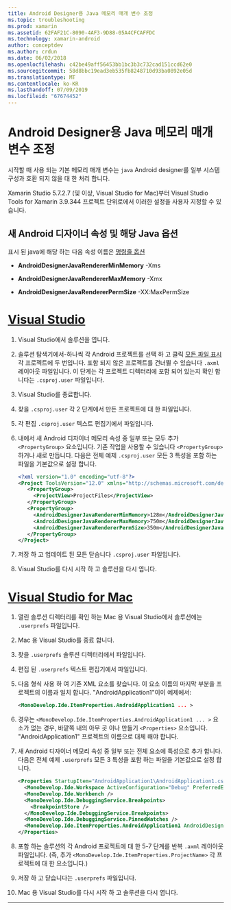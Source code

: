 ```yaml
---
title: Android Designer용 Java 메모리 매개 변수 조정
ms.topic: troubleshooting
ms.prod: xamarin
ms.assetid: 62FAF21C-8090-4AF3-9D88-05A4CFCAFFDC
ms.technology: xamarin-android
author: conceptdev
ms.author: crdun
ms.date: 06/02/2018
ms.openlocfilehash: c42be49aff56453bb1bc3b3c732cad151ccd62e0
ms.sourcegitcommit: 58d8bbc19ead3eb535fb8248710d93ba0892e05d
ms.translationtype: MT
ms.contentlocale: ko-KR
ms.lasthandoff: 07/09/2019
ms.locfileid: "67674452"
---
```

# <a name="adjusting-java-memory-parameters-for-the-android-designer"></a>Android Designer용 Java 메모리 매개 변수 조정

시작할 때 사용 되는 기본 메모리 매개 변수는 `java` Android designer를 일부 시스템 구성과 호환 되지 않을 대 한 처리 합니다.

Xamarin Studio 5.7.2.7 (및 이상, Visual Studio for Mac)부터 Visual Studio Tools for Xamarin 3.9.344 프로젝트 단위로에서 이러한 설정을 사용자 지정할 수 있습니다.

## <a name="new-android-designer-properties-and-corresponding-java-options"></a>새 Android 디자이너 속성 및 해당 Java 옵션

표시 된 java에 해당 하는 다음 속성 이름은 [명령줄 옵션](http://docs.oracle.com/javase/7/docs/technotes/tools/windows/java.html)

- **AndroidDesignerJavaRendererMinMemory** -Xms

- **AndroidDesignerJavaRendererMaxMemory** -Xmx

- **AndroidDesignerJavaRendererPermSize** -XX:MaxPermSize


# <a name="visual-studiotabwindows"></a>[Visual Studio](#tab/windows)

1.  Visual Studio에서 솔루션을 엽니다.

2.  솔루션 탐색기에서-하나씩 각 Android 프로젝트를 선택 하 고 클릭 [모든 파일 표시](https://docs.microsoft.com/previous-versions/visualstudio/visual-studio-2008/4afxey9h(v=vs.90)) 각 프로젝트에 두 번입니다. 포함 되지 않은 프로젝트를 건너뛸 수 있습니다 `.axml` 레이아웃 파일입니다. 이 단계는 각 프로젝트 디렉터리에 포함 되어 있는지 확인 합니다는 `.csproj.user` 파일입니다.

3.  Visual Studio를 종료합니다.

4.  찾을 `.csproj.user` 각 2 단계에서 만든 프로젝트에 대 한 파일입니다.

5.  각 편집 `.csproj.user` 텍스트 편집기에서 파일입니다.

6.  내에서 새 Android 디자이너 메모리 속성 중 일부 또는 모두 추가 `<PropertyGroup>` 요소입니다. 기존 작업을 사용할 수 있습니다 `<PropertyGroup>` 하거나 새로 만듭니다. 다음은 전체 예제 `.csproj.user` 모든 3 특성을 포함 하는 파일을 기본값으로 설정 합니다.

    ```xml
    <?xml version="1.0" encoding="utf-8"?>
    <Project ToolsVersion="12.0" xmlns="http://schemas.microsoft.com/developer/msbuild/2003">
       <PropertyGroup>
         <ProjectView>ProjectFiles</ProjectView>
       </PropertyGroup>
       <PropertyGroup>
         <AndroidDesignerJavaRendererMinMemory>128m</AndroidDesignerJavaRendererMinMemory>
         <AndroidDesignerJavaRendererMaxMemory>750m</AndroidDesignerJavaRendererMaxMemory>
         <AndroidDesignerJavaRendererPermSize>350m</AndroidDesignerJavaRendererPermSize>
       </PropertyGroup>
    </Project>
    ```

7.  저장 하 고 업데이트 된 모든 닫습니다 `.csproj.user` 파일입니다.

8.  Visual Studio를 다시 시작 하 고 솔루션을 다시 엽니다.

# <a name="visual-studio-for-mactabmacos"></a>[Visual Studio for Mac](#tab/macos)

1.  열린 솔루션 디렉터리를 확인 하는 Mac 용 Visual Studio에서 솔루션에는 `.userprefs` 파일입니다.

2.  Mac 용 Visual Studio를 종료 합니다.

3.  찾을 `.userprefs` 솔루션 디렉터리에서 파일입니다.

4.  편집 된 `.userprefs` 텍스트 편집기에서 파일입니다.

5.  다음 형식 사용 하 여 기존 XML 요소를 찾습니다. 이 요소 이름의 마지막 부분을 프로젝트의 이름과 일치 합니다. "AndroidApplication1"이이 예제에서:

    ```xml
    <MonoDevelop.Ide.ItemProperties.AndroidApplication1 ... >
    ```

6.  경우는 `<MonoDevelop.Ide.ItemProperties.AndroidApplication1 ... >` 요소가 없는 경우, 바깥쪽 내의 아무 곳 이나 만들기 `<Properties>` 요소입니다. "AndroidApplication1" 프로젝트의 이름으로 대체 해야 합니다.

7.  새 Android 디자이너 메모리 속성 중 일부 또는 전체 요소에 특성으로 추가 합니다. 다음은 전체 예제 `.userprefs` 모든 3 특성을 포함 하는 파일을 기본값으로 설정 합니다.

    ```xml
    <Properties StartupItem="AndroidApplication1\AndroidApplication1.csproj">
      <MonoDevelop.Ide.Workspace ActiveConfiguration="Debug" PreferredExecutionTarget="Android.SelectDevice" />
      <MonoDevelop.Ide.Workbench />
      <MonoDevelop.Ide.DebuggingService.Breakpoints>
        <BreakpointStore />
      </MonoDevelop.Ide.DebuggingService.Breakpoints>
      <MonoDevelop.Ide.DebuggingService.PinnedWatches />
      <MonoDevelop.Ide.ItemProperties.AndroidApplication1 AndroidDesignerJavaRendererMinMemory="128m" AndroidDesignerJavaRendererMaxMemory="750m" AndroidDesignerJavaRendererPermSize="350m" />
    </Properties>
    ```

8.  포함 하는 솔루션의 각 Android 프로젝트에 대 한 5-7 단계를 반복 `.axml` 레이아웃 파일입니다. (즉, 추가 `<MonoDevelop.Ide.ItemProperties.ProjectName>` 각 프로젝트에 대 한 요소입니다.)

9.  저장 하 고 닫습니다는 `.userprefs` 파일입니다.

10. Mac 용 Visual Studio를 다시 시작 하 고 솔루션을 다시 엽니다.

-----

